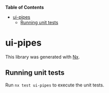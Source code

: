 <!-- START doctoc generated TOC please keep comment here to allow auto update -->
<!-- DON'T EDIT THIS SECTION, INSTEAD RE-RUN doctoc TO UPDATE -->
**Table of Contents**

- [ui-pipes](#ui-pipes)
  - [Running unit tests](#running-unit-tests)

<!-- END doctoc generated TOC please keep comment here to allow auto update -->

# ui-pipes

This library was generated with [Nx](https://nx.dev).


## Running unit tests

Run `nx test ui-pipes` to execute the unit tests.

